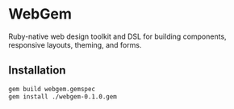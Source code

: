 # WebGem

Ruby-native web design toolkit and DSL for building components, responsive layouts, theming, and forms.

## Installation

```bash
gem build webgem.gemspec
gem install ./webgem-0.1.0.gem

